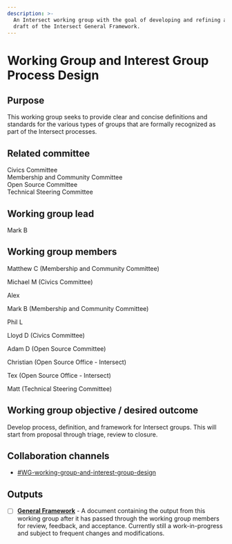 ```yaml
---
description: >-
  An Intersect working group with the goal of developing and refining a first
  draft of the Intersect General Framework.
---
```


# Working Group and Interest Group Process Design

## Purpose

This working group seeks to provide clear and concise definitions and standards for the various types of groups that are formally recognized as part of the Intersect processes.

## Related committee

Civics Committee\
Membership and Community Committee\
Open Source Committee\
Technical Steering Committee&#x20;

## Working group lead

Mark B

## Working group members

Matthew C (Membership and Community Committee)

Michael M (Civics Committee)

Alex

Mark B (Membership and Community Committee)

Phil L&#x20;

Lloyd D (Civics Committee)

Adam D (Open Source Committee)

Christian (Open Source Office - Intersect)

Tex (Open Source Office - Intersect)

Matt (Technical Steering Committee)

## Working group objective / desired outcome

Develop process, definition, and framework for Intersect groups.  This will start from proposal through triage, review to closure.

## Collaboration channels&#x20;

* [#WG-working-group-and-interest-group-design](https://discord.com/channels/1136727663583698984/1235113257312849950)

## Outputs

* [ ] [**General Framework**](general-framework.md) - A document containing the output from this working group after it has passed through the working group members for review, feedback, and acceptance. Currently still a work-in-progress and subject to frequent changes and modifications.
